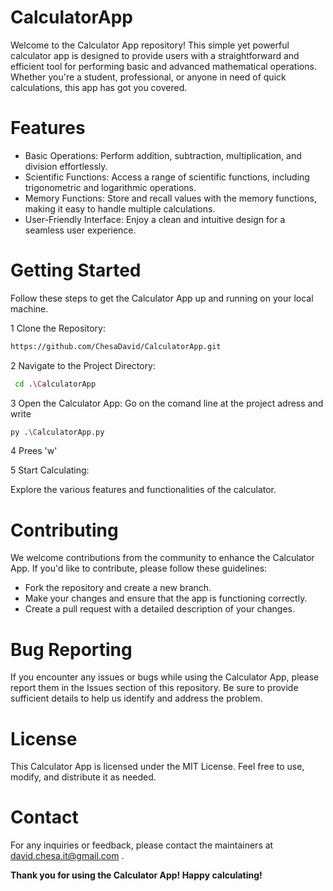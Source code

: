 # CalculatorApp
Welcome to the Calculator App repository! This simple yet powerful calculator app is designed to provide users with a straightforward and efficient tool for performing basic and advanced mathematical operations. Whether you're a student, professional, or anyone in need of quick calculations, this app has got you covered.

# Features
* Basic Operations: Perform addition, subtraction, multiplication, and division effortlessly.
* Scientific Functions: Access a range of scientific functions, including trigonometric and logarithmic operations.
* Memory Functions: Store and recall values with the memory functions, making it easy to handle multiple calculations.
* User-Friendly Interface: Enjoy a clean and intuitive design for a seamless user experience.

# Getting Started
Follow these steps to get the Calculator App up and running on your local machine.

1 Clone the Repository:
  ```bash 
 https://github.com/ChesaDavid/CalculatorApp.git
  ````
2 Navigate to the Project Directory:
 ``` bash 
  cd .\CalculatorApp
  ````
3 Open the Calculator App:
  Go on the comand line at the project adress and write
  ```bash
  py .\CalculatorApp.py   
````
4 Prees 'w'

5 Start Calculating:

Explore the various features and functionalities of the calculator.

# Contributing
We welcome contributions from the community to enhance the Calculator App. If you'd like to contribute, please follow these guidelines:

- Fork the repository and create a new branch.
- Make your changes and ensure that the app is functioning correctly.
- Create a pull request with a detailed description of your changes.

# Bug Reporting
If you encounter any issues or bugs while using the Calculator App, please report them in the Issues section of this repository. Be sure to provide sufficient details to help us identify and address the problem.

# License
This Calculator App is licensed under the MIT License. Feel free to use, modify, and distribute it as needed.

# Contact
For any inquiries or feedback, please contact the maintainers at david.chesa.it@gmail.com .

**Thank you for using the Calculator App! Happy calculating!**

